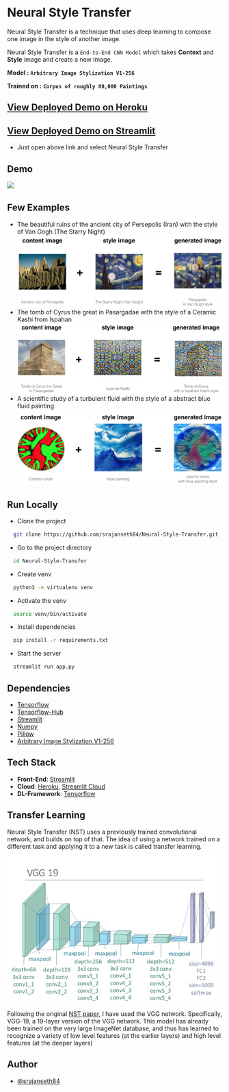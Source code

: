 
# Neural Style Transfer

Neural Style Transfer is a technique that uses deep learning to compose one image in the style of another image.

Neural Style Transfer is a `End-to-End CNN Model` which takes **Context** and **Style** image and create a new Image.


**Model :** **`Arbitrary Image Stylization V1-256`**

**Trained on :** **`Corpus of roughly 80,000 Paintings`**

## [View Deployed Demo on Heroku](https://neural-style-transf-streamlit.herokuapp.com/)
## [View Deployed Demo on Streamlit](https://share.streamlit.io/srajanseth84/all-ml-projects-streamlit/main/app.py)
- Just open above link and select Neural Style Transfer
## Demo

![](extras/neural.gif)

## Few Examples
* The beautiful ruins of the ancient city of Persepolis (Iran) with the style of Van Gogh (The Starry Night) 
  <img src="images/perspolis_vangogh.png">
* The tomb of Cyrus the great in Pasargadae with the style of a Ceramic Kashi from Ispahan 
  <img src="images/pasargad_kashi.png">
* A scientific study of a turbulent fluid with the style of a abstract blue fluid painting
  <img src = "images/circle_abstract.png">

## Run Locally

* Clone the project

```bash
  git clone https://github.com/srajanseth84/Neural-Style-Transfer.git
```

* Go to the project directory

```bash
  cd Neural-Style-Transfer
```
* Create venv

```bash
  python3 -m virtualenv venv 
```

* Activate the venv

```bash
  source venv/bin/activate
```

* Install dependencies

```bash
  pip install -r requirements.txt
```

* Start the server

```bash
  streamlit run app.py 
```

## Dependencies
* [Tensorflow](https://github.com/tensorflow/tensorflow)
* [Tensorflow-Hub](https://github.com/tensorflow/hub)
* [Streamlit](https://github.com/streamlit/streamlit)
* [Numpy](https://github.com/numpy/numpy)
* [Pillow](https://github.com/python-pillow/Pillow)
* [Arbitrary Image Stylization V1-256](https://tfhub.dev/google/magenta/arbitrary-image-stylization-v1-256/2)

## Tech Stack
* **Front-End**: [Streamlit](https://github.com/streamlit/streamlit)
* **Cloud**: [Heroku](https://www.heroku.com/), [Streamlit Cloud](https://streamlit.io/cloud)
* **DL-Framework**: [Tensorflow](https://github.com/tensorflow/tensorflow)

## Transfer Learning
Neural Style Transfer (NST) uses a previously trained convolutional network, and builds on top of that. The idea of using a network trained on a different task and applying it to a new task is called transfer learning.

<img src="images/vgg19.jpg">
    
Following the original [NST paper](https://arxiv.org/abs/1508.06576), I have used the VGG network. Specifically, VGG-19, a 19-layer version of the VGG network. This model has already been trained on the very large ImageNet database, and thus has learned to recognize a variety of low level features (at the earlier layers) and high level features (at the deeper layers)    

## Author

- [@srajanseth84](https://github.com/srajanseth84)

  